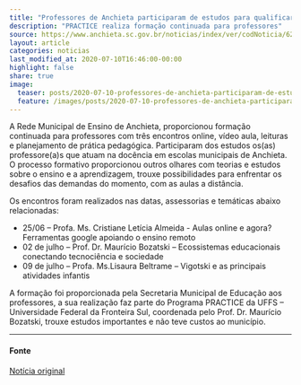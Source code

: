 ```yaml
---
title: "Professores de Anchieta participaram de estudos para qualificar a atuação"
description: "PRACTICE realiza formação continuada para professores"
source: https://www.anchieta.sc.gov.br/noticias/index/ver/codNoticia/625796/codMapaItem/8589
layout: article
categories: noticias
last_modified_at: 2020-07-10T16:46:00-00:00
highlight: false
share: true
image:
  teaser: posts/2020-07-10-professores-de-anchieta-participaram-de-estudos-para-qualificar-a-atuacao.jpg
  feature: /images/posts/2020-07-10-professores-de-anchieta-participaram-de-estudos-para-qualificar-a-atuacao.jpg
---
```


A Rede Municipal de Ensino de Anchieta, proporcionou formação continuada para professores com três encontros online, vídeo aula, leituras e planejamento de prática pedagógica. Participaram dos estudos os(as) professore(a)s que atuam na docência em escolas municipais de Anchieta. O processo formativo proporcionou outros olhares com teorias e estudos sobre o ensino e a aprendizagem, trouxe possibilidades para enfrentar os desafios das demandas do momento, com as aulas a distância.

Os encontros foram realizados nas datas, assessorias e temáticas abaixo relacionadas:

  - 25/06 – Profa. Ms. Cristiane Letícia Almeida -  Aulas online e agora? Ferramentas google apoiando o ensino remoto
  - 02 de julho – Prof. Dr. Maurício Bozatski – Ecossistemas educacionais conectando tecnociência e sociedade
  - 09 de julho – Profa. Ms.Lisaura Beltrame – Vigotski e as principais atividades infantis

A formação foi proporcionada pela Secretaria Municipal de Educação aos professores, a sua realização faz parte do Programa PRACTICE da UFFS – Universidade Federal da Fronteira Sul, coordenada pelo Prof. Dr. Maurício Bozatski, trouxe estudos importantes e não teve custos ao município.

---
#### Fonte
[Notícia original]({{page.source}})